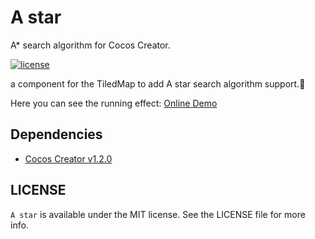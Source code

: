 # A star
A\* search algorithm for Cocos Creator.

[![license](https://img.shields.io/github/license/luckytianyiyan/A-star.svg)](LICENSE.md)

a component for the TiledMap to add A star search algorithm support.:beers:

Here you can see the running effect:
[Online Demo](http://luckytianyiyan.github.io/A-star/)

## Dependencies

- [Cocos Creator v1.2.0](http://www.cocoscreator.com/)


## LICENSE
`A star` is available under the MIT license. See the LICENSE file for more info.

